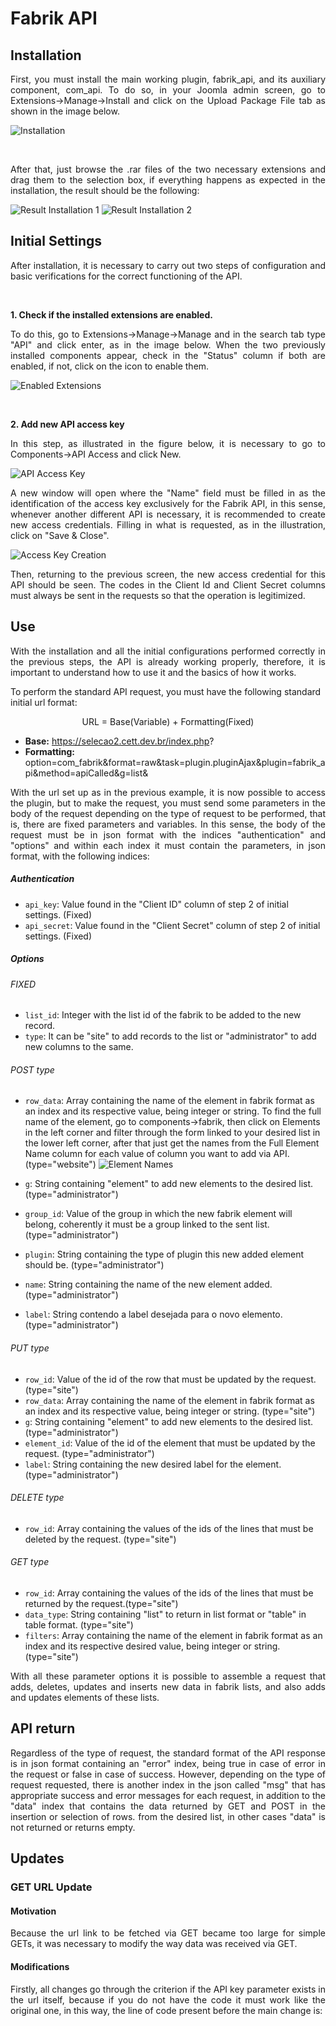 # Fabrik API

## Installation

<p style="text-align: justify">First, you must install the main working plugin, fabrik_api, and its auxiliary component, com_api. To do so, in your Joomla admin screen, go to Extensions->Manage->Install and click on the Upload Package File tab as shown in the image below.</p>

![Installation](Images/1.png)

</br>

<p style="text-align: justify">After that, just browse the .rar files of the two necessary extensions and drag them to the selection box, if everything happens as expected in the installation, the result should be the following:</p>

![Result Installation 1](Images/2.png) 
![Result Installation 2](Images/3.png) 

## Initial Settings

<p style="text-align: justify">After installation, it is necessary to carry out two steps of configuration and basic verifications for the correct functioning of the API.</p>

</br>

<b>1. Check if the installed extensions are enabled.</b>
<p style="text-align: justify">To do this, go to Extensions->Manage->Manage and in the search tab type "API" and click enter, as in the image below. When the two previously installed components appear, check in the "Status" column if both are enabled, if not, click on the icon to enable them.</p>

![Enabled Extensions](Images/4.png)

</br>

<b>2. Add new API access key</b>
<p style="text-align: justify">In this step, as illustrated in the figure below, it is necessary to go to Components->API Access and click New.</p>

![API Access Key](Images/5.png)

<p style="text-align: justify">A new window will open where the "Name" field must be filled in as the identification of the access key exclusively for the Fabrik API, in this sense, whenever another different API is necessary, it is recommended to create new access credentials. Filling in what is requested, as in the illustration, click on "Save & Close".</p>

![Access Key Creation](Images/6.png)

<p style="text-align: justify">Then, returning to the previous screen, the new access credential for this API should be seen. The codes in the Client Id and Client Secret columns must always be sent in the requests so that the operation is legitimized.</p>

## Use

<p style="text-align: justify"> With the installation and all the initial configurations performed correctly in the previous steps, the API is already working properly, therefore, it is important to understand how to use it and the basics of how it works.</br>

To perform the standard API request, you must have the following standard initial url format:</p>

<p style="text-align: center">URL = Base(Variable) + Formatting(Fixed)</p>

* <b>Base:</b> https://selecao2.cett.dev.br/index.php?
* <b>Formatting:</b> option=com_fabrik&format=raw&task=plugin.pluginAjax&plugin=fabrik_api&method=apiCalled&g=list&

<p style="text-align: justify">With the url set up as in the previous example, it is now possible to access the plugin, but to make the request, you must send some parameters in the body of the request depending on the type of request to be performed, that is, there are fixed parameters and variables.
In this sense, the body of the request must be in json format with the indices "authentication" and "options" and within each index it must contain the parameters, in json format, with the following indices: </p>  

##### Authentication

* `api_key`: Value found in the "Client ID" column of step 2 of initial settings. (Fixed)
* `api_secret`: Value found in the "Client Secret" column of step 2 of initial settings. (Fixed)


##### Options

###### FIXED

* `list_id`: Integer with the list id of the fabrik to be added to the new record.
* `type`: It can be "site" to add records to the list or "administrator" to add new columns to the same.

###### POST type

* `row_data`: Array containing the name of the element in fabrik format as an index and its respective value, being integer or string. To find the full name of the element, go to components->fabrik, then click on Elements in the left corner and filter through the form linked to your desired list in the lower left corner, after that just get the names from the Full Element Name column for each value of column you want to add via API. (type="website")
![Element Names](Images/7.png)

* `g`: String containing "element" to add new elements to the desired list. (type="administrator")
* `group_id`: Value of the group in which the new fabrik element will belong, coherently it must be a group linked to the sent list. (type="administrator")
* `plugin`: String containing the type of plugin this new added element should be. (type="administrator")
* `name`: String containing the name of the new element added. (type="administrator")
* `label`: String contendo a label desejada para o novo elemento. (type="administrator")

###### PUT type
* `row_id`: Value of the id of the row that must be updated by the request. (type="site")
* `row_data`: Array containing the name of the element in fabrik format as an index and its respective value, being integer or string. (type="site")
* `g`: String containing "element" to add new elements to the desired list. (type="administrator")
* `element_id`: Value of the id of the element that must be updated by the request. (type="administrator")
* `label`: String containing the new desired label for the element. (type="administrator")

###### DELETE type
* `row_id`: Array containing the values of the ids of the lines that must be deleted by the request. (type="site")

###### GET type
* `row_id`: Array containing the values of the ids of the lines that must be returned by the request.(type="site")
* `data_type`: String containing "list" to return in list format or "table" in table format. (type="site")
* `filters`: Array containing the name of the element in fabrik format as an index and its respective desired value, being integer or string. (type="site")

<p style="text-align: justify">With all these parameter options it is possible to assemble a request that adds, deletes, updates and inserts new data in fabrik lists, and also adds and updates elements of these lists.</p>

## API return
<p style="text-align: justify">Regardless of the type of request, the standard format of the API response is in json format containing an "error" index, being true in case of error in the request or false in case of success. However, depending on the type of request requested, there is another index in the json called "msg" that has appropriate success and error messages for each request, in addition to the "data" index that contains the data returned by GET and POST in the insertion or selection of rows. from the desired list, in other cases "data" is not returned or returns empty.</p>

## Updates
### GET URL Update

#### Motivation
<p style="text-align: justify">Because the url link to be fetched via GET became too large for simple GETs, it was necessary to modify the way data was received via GET.</p>

#### Modifications
<p style="text-align: justify">Firstly, all changes go through the criterion if the API key parameter exists in the url itself, because if you do not have the code it must work like the original one, in this way, the line of code present before the main change is:</p>
